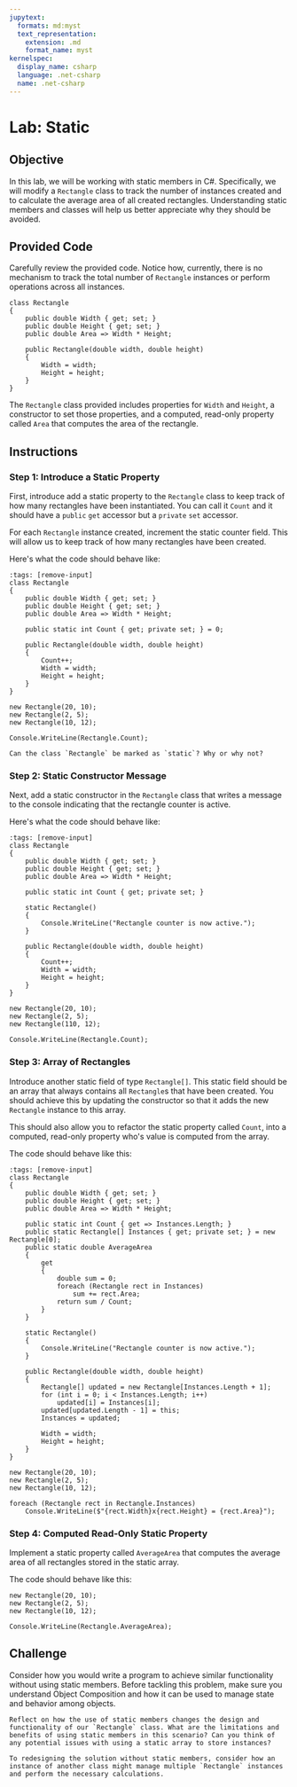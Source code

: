 ```yaml
---
jupytext:
  formats: md:myst
  text_representation:
    extension: .md
    format_name: myst
kernelspec:
  display_name: csharp
  language: .net-csharp
  name: .net-csharp
---
```


# Lab: Static

## Objective

In this lab, we will be working with static members in C#. Specifically, we will modify a `Rectangle` class to track the number of instances created and to calculate the average area of all created rectangles.
Understanding static members and classes will help us better appreciate why they should be avoided.

## Provided Code

Carefully review the provided code. Notice how, currently, there is no mechanism to track the total number of `Rectangle` instances or perform operations across all instances.

```{code-cell}
class Rectangle
{
    public double Width { get; set; }
    public double Height { get; set; }
    public double Area => Width * Height;

    public Rectangle(double width, double height)
    {
        Width = width;
        Height = height;
    }
}
```

The `Rectangle` class provided includes properties for `Width` and `Height`, a constructor to set those properties, and a computed, read-only property called `Area` that computes the area of the rectangle.

## Instructions

### Step 1: Introduce a Static Property

First, introduce add a static property to the `Rectangle` class to keep track of how many rectangles have been instantiated. You can call it `Count` and it should have a `public` `get` accessor but a `private` `set` accessor.

For each `Rectangle` instance created, increment the static counter field. This will allow us to keep track of how many rectangles have been created.

Here's what the code should behave like:

```{code-cell}
:tags: [remove-input]
class Rectangle
{
    public double Width { get; set; }
    public double Height { get; set; }
    public double Area => Width * Height;

    public static int Count { get; private set; } = 0;

    public Rectangle(double width, double height)
    {
        Count++;
        Width = width;
        Height = height;
    }
}
```

```{code-cell}
new Rectangle(20, 10);
new Rectangle(2, 5);
new Rectangle(10, 12);

Console.WriteLine(Rectangle.Count);
```

```{admonition} 🤔 Reflection
Can the class `Rectangle` be marked as `static`? Why or why not?
```

### Step 2: Static Constructor Message

Next, add a static constructor in the `Rectangle` class that writes a message to the console indicating that the rectangle counter is active.

Here's what the code should behave like:

```{code-cell}
:tags: [remove-input]
class Rectangle
{
    public double Width { get; set; }
    public double Height { get; set; }
    public double Area => Width * Height;

    public static int Count { get; private set; }

    static Rectangle()
    {
        Console.WriteLine("Rectangle counter is now active.");
    }

    public Rectangle(double width, double height)
    {
        Count++;
        Width = width;
        Height = height;
    }
}
```

```{code-cell}
new Rectangle(20, 10);
new Rectangle(2, 5);
new Rectangle(110, 12);

Console.WriteLine(Rectangle.Count);
```

### Step 3: Array of Rectangles

Introduce another static field of type `Rectangle[]`. This static field should be an array that always contains all `Rectangle`s that have been created. You should achieve this by updating the constructor so that it adds the new `Rectangle` instance to this array.

This should also allow you to refactor the static property called `Count`, into a computed, read-only property who's value is computed from the array.

The code should behave like this:

```{code-cell}
:tags: [remove-input]
class Rectangle
{
    public double Width { get; set; }
    public double Height { get; set; }
    public double Area => Width * Height;

    public static int Count { get => Instances.Length; }
    public static Rectangle[] Instances { get; private set; } = new Rectangle[0];
    public static double AverageArea
    {
        get
        {
            double sum = 0;
            foreach (Rectangle rect in Instances)
                sum += rect.Area;
            return sum / Count;
        }
    }

    static Rectangle()
    {
        Console.WriteLine("Rectangle counter is now active.");
    }

    public Rectangle(double width, double height)
    {
        Rectangle[] updated = new Rectangle[Instances.Length + 1];
        for (int i = 0; i < Instances.Length; i++)
            updated[i] = Instances[i];
        updated[updated.Length - 1] = this;
        Instances = updated;

        Width = width;
        Height = height;
    }
}
```

```{code-cell}
new Rectangle(20, 10);
new Rectangle(2, 5);
new Rectangle(10, 12);

foreach (Rectangle rect in Rectangle.Instances)
    Console.WriteLine($"{rect.Width}x{rect.Height} = {rect.Area}");
```

### Step 4: Computed Read-Only Static Property

Implement a static property called `AverageArea` that computes the average area of all rectangles stored in the static array.

The code should behave like this:

```{code-cell}
new Rectangle(20, 10);
new Rectangle(2, 5);
new Rectangle(10, 12);

Console.WriteLine(Rectangle.AverageArea);
```

## Challenge

Consider how you would write a program to achieve similar functionality without using static members. Before tackling this problem, make sure you understand Object Composition and how it can be used to manage state and behavior among objects.

```{admonition} 🤔 Reflection
Reflect on how the use of static members changes the design and functionality of our `Rectangle` class. What are the limitations and benefits of using static members in this scenario? Can you think of any potential issues with using a static array to store instances?
```

```{hint}
To redesigning the solution without static members, consider how an instance of another class might manage multiple `Rectangle` instances and perform the necessary calculations.
```

